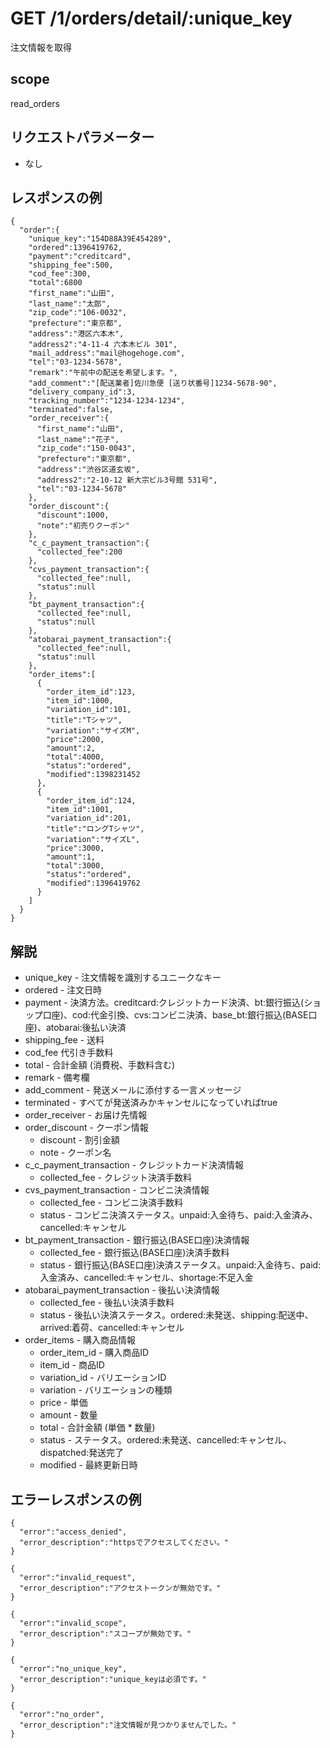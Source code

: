 # GET /1/orders/detail/:unique_key 

注文情報を取得

## scope

read_orders

## リクエストパラメーター

* なし

## レスポンスの例

```
{
  "order":{
    "unique_key":"154D88A39E454289",
    "ordered":1396419762,
    "payment":"creditcard",
    "shipping_fee":500,
    "cod_fee":300,
    "total":6800
    "first_name":"山田",
    "last_name":"太郎",
    "zip_code":"106-0032",
    "prefecture":"東京都",
    "address":"港区六本木",
    "address2":"4-11-4 六本木ビル 301",
    "mail_address":"mail@hogehoge.com",
    "tel":"03-1234-5678",
    "remark":"午前中の配送を希望します。",
    "add_comment":"[配送業者]佐川急便 [送り状番号]1234-5678-90",
    "delivery_company_id":3,
    "tracking_number":"1234-1234-1234",
    "terminated":false,
    "order_receiver":{
      "first_name":"山田",
      "last_name":"花子",
      "zip_code":"150-0043",
      "prefecture":"東京都",
      "address":"渋谷区道玄坂",
      "address2":"2-10-12 新大宗ビル3号館 531号",
      "tel":"03-1234-5678"
    },
    "order_discount":{
      "discount":1000,
      "note":"初売りクーポン"
    },
    "c_c_payment_transaction":{
      "collected_fee":200
    },
    "cvs_payment_transaction":{
      "collected_fee":null,
      "status":null
    },
    "bt_payment_transaction":{
      "collected_fee":null,
      "status":null
    },
    "atobarai_payment_transaction":{
      "collected_fee":null,
      "status":null
    },
    "order_items":[
      {
        "order_item_id":123,
        "item_id":1000,
        "variation_id":101,
        "title":"Tシャツ",
        "variation":"サイズM",
        "price":2000,
        "amount":2,
        "total":4000,
        "status":"ordered",
        "modified":1398231452
      },
      {
        "order_item_id":124,
        "item_id":1001,
        "variation_id":201,
        "title":"ロングTシャツ",
        "variation":"サイズL",
        "price":3000,
        "amount":1,
        "total":3000,
        "status":"ordered",
        "modified":1396419762
      }
    ]
  }
}
```

## 解説

* unique_key - 注文情報を識別するユニークなキー
* ordered - 注文日時
* payment - 決済方法。creditcard:クレジットカード決済、bt:銀行振込(ショップ口座)、cod:代金引換、cvs:コンビニ決済、base_bt:銀行振込(BASE口座)、atobarai:後払い決済
* shipping_fee - 送料
* cod_fee 代引き手数料
* total - 合計金額 (消費税、手数料含む)
* remark - 備考欄
* add_comment - 発送メールに添付する一言メッセージ
* terminated - すべてが発送済みかキャンセルになっていればtrue
* order_receiver - お届け先情報
* order_discount - クーポン情報
  * discount - 割引金額
  * note - クーポン名
* c_c_payment_transaction - クレジットカード決済情報
  * collected_fee - クレジット決済手数料
* cvs_payment_transaction - コンビニ決済情報
  * collected_fee - コンビニ決済手数料
  * status - コンビニ決済ステータス。unpaid:入金待ち、paid:入金済み、cancelled:キャンセル
* bt_payment_transaction - 銀行振込(BASE口座)決済情報
  * collected_fee - 銀行振込(BASE口座)決済手数料
  * status - 銀行振込(BASE口座)決済ステータス。unpaid:入金待ち、paid:入金済み、cancelled:キャンセル、shortage:不足入金
* atobarai_payment_transaction - 後払い決済情報
  * collected_fee - 後払い決済手数料
  * status - 後払い決済ステータス。ordered:未発送、shipping:配送中、arrived:着荷、cancelled:キャンセル
* order_items - 購入商品情報
  * order_item_id - 購入商品ID
  * item_id - 商品ID
  * variation_id - バリエーションID
  * variation - バリエーションの種類
  * price - 単価
  * amount - 数量
  * total - 合計金額 (単価 * 数量)
  * status - ステータス。ordered:未発送、cancelled:キャンセル、dispatched:発送完了
  * modified - 最終更新日時

## エラーレスポンスの例

```
{
  "error":"access_denied",
  "error_description":"httpsでアクセスしてください。"
}
```
```
{
  "error":"invalid_request",
  "error_description":"アクセストークンが無効です。"
}
```
```
{
  "error":"invalid_scope",
  "error_description":"スコープが無効です。"
}
```
```
{
  "error":"no_unique_key",
  "error_description":"unique_keyは必須です。"
}
```
```
{
  "error":"no_order",
  "error_description":"注文情報が見つかりませんでした。"
}
```
